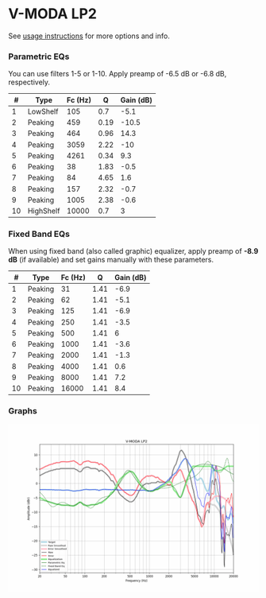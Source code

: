 # V-MODA LP2
See [usage instructions](https://github.com/jaakkopasanen/AutoEq#usage) for more options and info.

### Parametric EQs
You can use filters 1-5 or 1-10. Apply preamp of -6.5 dB or -6.8 dB, respectively.

|   # | Type      |   Fc (Hz) |    Q |   Gain (dB) |
|-----|-----------|-----------|------|-------------|
|   1 | LowShelf  |       105 | 0.7  |        -5.1 |
|   2 | Peaking   |       459 | 0.19 |       -10.5 |
|   3 | Peaking   |       464 | 0.96 |        14.3 |
|   4 | Peaking   |      3059 | 2.22 |       -10   |
|   5 | Peaking   |      4261 | 0.34 |         9.3 |
|   6 | Peaking   |        38 | 1.83 |        -0.5 |
|   7 | Peaking   |        84 | 4.65 |         1.6 |
|   8 | Peaking   |       157 | 2.32 |        -0.7 |
|   9 | Peaking   |      1005 | 2.38 |        -0.6 |
|  10 | HighShelf |     10000 | 0.7  |         3   |

### Fixed Band EQs
When using fixed band (also called graphic) equalizer, apply preamp of **-8.9 dB** (if available) and set gains manually with these parameters.

|   # | Type    |   Fc (Hz) |    Q |   Gain (dB) |
|-----|---------|-----------|------|-------------|
|   1 | Peaking |        31 | 1.41 |        -6.9 |
|   2 | Peaking |        62 | 1.41 |        -5.1 |
|   3 | Peaking |       125 | 1.41 |        -6.9 |
|   4 | Peaking |       250 | 1.41 |        -3.5 |
|   5 | Peaking |       500 | 1.41 |         6   |
|   6 | Peaking |      1000 | 1.41 |        -3.6 |
|   7 | Peaking |      2000 | 1.41 |        -1.3 |
|   8 | Peaking |      4000 | 1.41 |         0.6 |
|   9 | Peaking |      8000 | 1.41 |         7.2 |
|  10 | Peaking |     16000 | 1.41 |         8.4 |

### Graphs
![](./V-MODA%20LP2.png)
